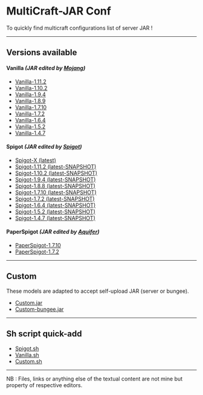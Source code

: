 MultiCraft-JAR Conf
=====
To quickly find multicraft configurations list of server JAR !

-----
Versions available
-----

#### Vanilla _(JAR edited by [Mojang](https://mojang.com))_
* [Vanilla-1.11.2](https://github.com/ValentinTh/MultiCraft-JAR-Conf/blob/master/vanilla/vanilla-1.11.2.jar.conf)
* [Vanilla-1.10.2](https://github.com/ValentinTh/MultiCraft-JAR-Conf/blob/master/vanilla/vanilla-1.10.2.jar.conf)
* [Vanilla-1.9.4](https://github.com/ValentinTh/MultiCraft-JAR-Conf/blob/master/vanilla/vanilla-1.9.4.jar.conf)
* [Vanilla-1.8.9](https://github.com/ValentinTh/MultiCraft-JAR-Conf/blob/master/vanilla/vanilla-1.8.9.jar.conf)
* [Vanilla-1.7.10](https://github.com/ValentinTh/MultiCraft-JAR-Conf/blob/master/vanilla/vanilla-1.7.10.jar.conf)
* [Vanilla-1.7.2](https://github.com/ValentinTh/MultiCraft-JAR-Conf/blob/master/vanilla/vanilla-1.7.2.jar.conf)
* [Vanilla-1.6.4](https://github.com/ValentinTh/MultiCraft-JAR-Conf/blob/master/vanilla/vanilla-1.6.4.jar.conf)
* [Vanilla-1.5.2](https://github.com/ValentinTh/MultiCraft-JAR-Conf/blob/master/vanilla/vanilla-1.5.2.jar.conf)
* [Vanilla-1.4.7](https://github.com/ValentinTh/MultiCraft-JAR-Conf/blob/master/vanilla/vanilla-1.4.7.jar.conf)

#### Spigot _(JAR edited by [Spigot](https://spigotmc.org))_
* [Spigot-X (latest)](https://github.com/ValentinTh/MultiCraft-JAR-Conf/blob/master/spigot/spigot-x-latest.jar.conf)
* [Spigot-1.11.2 (latest-SNAPSHOT)](https://github.com/ValentinTh/MultiCraft-JAR-Conf/blob/master/spigot/spigot-1.11.2.jar.conf)
* [Spigot-1.10.2 (latest-SNAPSHOT)](https://github.com/ValentinTh/MultiCraft-JAR-Conf/blob/master/spigot/spigot-1.10.2.jar.conf)
* [Spigot-1.9.4 (latest-SNAPSHOT)](https://github.com/ValentinTh/MultiCraft-JAR-Conf/blob/master/spigot/spigot-1.9.4.jar.conf)
* [Spigot-1.8.8 (latest-SNAPSHOT)](https://github.com/ValentinTh/MultiCraft-JAR-Conf/blob/master/spigot/spigot-1.8.8.jar.conf)
* [Spigot-1.7.10 (latest-SNAPSHOT)](https://github.com/ValentinTh/MultiCraft-JAR-Conf/blob/master/spigot/spigot-1.7.10-b1657.jar.conf)
* [Spigot-1.7.2 (latest-SNAPSHOT)](https://github.com/ValentinTh/MultiCraft-JAR-Conf/blob/master/spigot/spigot-1.7.2-b1339.jar.conf)
* [Spigot-1.6.4 (latest-SNAPSHOT)](https://github.com/ValentinTh/MultiCraft-JAR-Conf/blob/master/spigot/spigot-1.6.4.jar.conf)
* [Spigot-1.5.2 (latest-SNAPSHOT)](https://github.com/ValentinTh/MultiCraft-JAR-Conf/blob/master/spigot/spigot-1.5.2.jar.conf)
* [Spigot-1.4.7 (latest-SNAPSHOT)](https://github.com/ValentinTh/MultiCraft-JAR-Conf/blob/master/spigot/spigot-1.4.7.jar.conf)

#### PaperSpigot _(JAR edited by [Aquifer](https://aquifermc.org))_
* [PaperSpigot-1.7.10]()
* [PaperSpigot-1.7.2]()

----
Custom
-----
These models are adapted to accept self-upload JAR (server or bungee).
* [Custom.jar](https://github.com/ValentinTh/MultiCraft-JAR-Conf/blob/master/custom/custom.jar.conf)
* [Custom-bungee.jar](https://github.com/ValentinTh/MultiCraft-JAR-Conf/blob/master/custom/custom-bungee.jar.conf)
-----
Sh script quick-add
-----
* [Spigot.sh](https://github.com/ValentinTh/MultiCraft-JAR-Conf/blob/master/spigot/spigot.sh)
* [Vanilla.sh](https://github.com/ValentinTh/MultiCraft-JAR-Conf/blob/master/vanilla/vanilla.sh)
* [Custom.sh](https://github.com/ValentinTh/MultiCraft-JAR-Conf/blob/master/custom/custom.sh)
-----
NB : Files, links or anything else of the textual content are not mine but property of respective editors.
